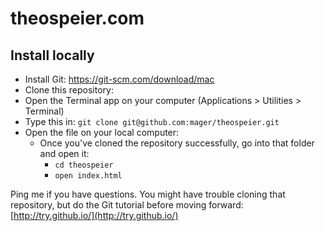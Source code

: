 # theospeier.com

## Install locally

* Install Git: https://git-scm.com/download/mac
* Clone this repository:
 * Open the Terminal app on your computer (Applications > Utilities > Terminal)
 * Type this in: `git clone git@github.com:mager/theospeier.git`
* Open the file on your local computer:
  * Once you've cloned the repository successfully, go into that folder and open it:
    * `cd theospeier`
    * `open index.html`

Ping me if you have questions. You might have trouble cloning that repository, but do the Git tutorial before moving forward: [http://try.github.io/](http://try.github.io/)
